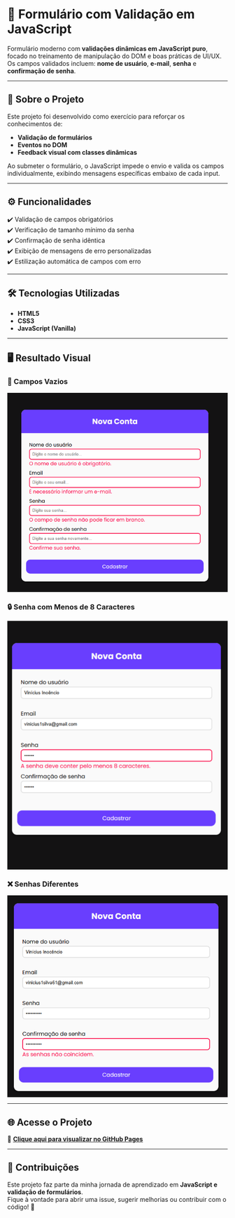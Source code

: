 # 📝 Formulário com Validação em JavaScript

Formulário moderno com **validações dinâmicas em JavaScript puro**, focado no treinamento de manipulação do DOM e boas práticas de UI/UX.  
Os campos validados incluem: **nome de usuário**, **e-mail**, **senha** e **confirmação de senha**.

---

## 📌 Sobre o Projeto

Este projeto foi desenvolvido como exercício para reforçar os conhecimentos de:

- **Validação de formulários**
- **Eventos no DOM**
- **Feedback visual com classes dinâmicas**

Ao submeter o formulário, o JavaScript impede o envio e valida os campos individualmente, exibindo mensagens específicas embaixo de cada input.

---
## ⚙️ Funcionalidades

✔️ Validação de campos obrigatórios  
✔️ Verificação de tamanho mínimo da senha  
✔️ Confirmação de senha idêntica  
✔️ Exibição de mensagens de erro personalizadas  
✔️ Estilização automática de campos com erro  

---

## 🛠️ Tecnologias Utilizadas
- **HTML5**
- **CSS3**
- **JavaScript (Vanilla)**

---

## 🖥️ Resultado Visual

### 📱 Campos Vazios  
<img src="./resultados/campos-vazios.png" style="display: block; margin: auto;">

### 🔒 Senha com Menos de 8 Caracteres  
<img src="./resultados/senha-pequena.png" style="display: block; margin: auto;">

### ❌ Senhas Diferentes  
<img src="./resultados/senhas-diferentes2.png" style="display: block; margin: auto;">

---
## 🌐 Acesse o Projeto

🔗 [**Clique aqui para visualizar no GitHub Pages**](https://inocenciooo.github.io/formulario-simples)

---

## 💬 Contribuições

Este projeto faz parte da minha jornada de aprendizado em **JavaScript e validação de formulários**.  
Fique à vontade para abrir uma issue, sugerir melhorias ou contribuir com o código! 🚀
